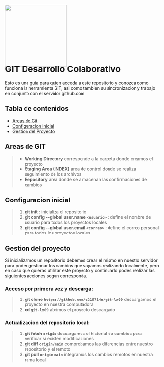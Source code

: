 <img src="https://avatars.githubusercontent.com/u/50064196?v=4" width="200px" style="margin:1rem 0 -3rem;">

# GIT Desarrollo Colaborativo

Esto es una guia para quien acceda a este repositorio y conozca como funciona la herramienta GIT, asi como tambien su sincronizacion y trabajo en conjunto con el servidor github.com

## Tabla de contenidos
* [Areas de Git](#areas-de-git)
* [Configuracion inicial](#configuracion-inicial)
* [Gestion del Proyecto](#gestion-del-proyecto)

## Areas de GIT

> * __Working Directory__ corresponde a la carpeta donde creamos el proyecto
> * __Staging Area (INDEX)__ area de control donde se realiza seguimiento de los archivos
> * __Repository__ area donde se almacenan las confirmaciones de cambios

## Configuracion inicial

> 1. __git init__ : inicializa el repositorio
> 1. __git config --global user.name `<usuario>`__ : define el nombre de usuario para todos los proyectos locales
> 1. __git config --global user.email `<correo>`__ : define el correo personal para todos los proyectos locales

## Gestion del proyecto

Si inicializamos un repositorio debemos crear el mismo en nuestro servidor para poder gestionar los cambios que vayamos realizando localmente, pero en caso que quieras utilizar este proyecto y continuarlo podes realizar las siguientes acciones segun corresponda.

### Acceso por primera vez y descarga:

> 1. __git clone `https://github.com/c215714n/git-lx09`__ descargamos el proyecto en nuestra computadora
> 1. __cd `git-lx09`__ abrimos el proyecto descargado

### Actualizacion del repositorio local:

> 1. __git fetch `origin`__ descargamos el historial de cambios para verificar si existen modificaciones
> 1. __git diff `origin/main`__ comprobamos las diferencias entre nuestro repositorio y el remoto
> 1. __git pull `origin` `main`__ integramos los cambios remotos en nuestra rama local
